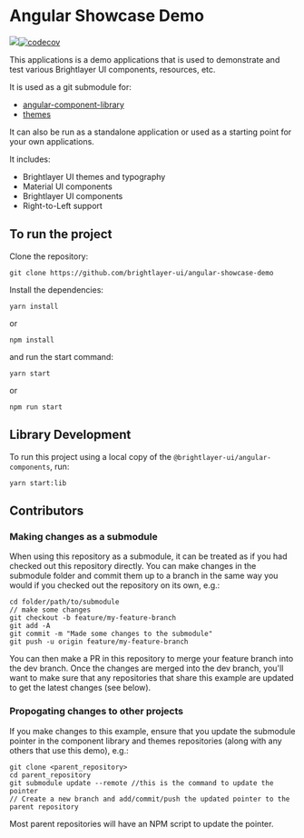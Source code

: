 # Angular Showcase Demo
<!-- remove this was for a test -->

[![](https://img.shields.io/circleci/project/github/brightlayer-ui/angular-showcase-demo/master.svg?style=flat)](https://circleci.com/gh/brightlayer-ui/angular-showcase-demo/tree/master)[![codecov](https://codecov.io/gh/brightlayer-ui/angular-showcase-demo/branch/master/graph/badge.svg?token=K87B6K67G5)](https://codecov.io/gh/brightlayer-ui/angular-showcase-demo)

This applications is a demo applications that is used to demonstrate and test various Brightlayer UI components, resources, etc.

It is used as a git submodule for:

-   [angular-component-library](https://github.com/brightlayer-ui/angular-component-library)
-   [themes](https://github.com/brightlayer-ui/themes)

It can also be run as a standalone application or used as a starting point for your own applications.

It includes:

-   Brightlayer UI themes and typography
-   Material UI components
-   Brightlayer UI components
-   Right-to-Left support

## To run the project

Clone the repository:

```
git clone https://github.com/brightlayer-ui/angular-showcase-demo
```

Install the dependencies:

```
yarn install
```

or

```
npm install
```

and run the start command:

```
yarn start
```

or

```
npm run start
```

## Library Development

To run this project using a local copy of the `@brightlayer-ui/angular-components`, run:

```
yarn start:lib
```

## Contributors

### Making changes as a submodule

When using this repository as a submodule, it can be treated as if you had checked out this repository directly. You can make changes in the submodule folder and commit them up to a branch in the same way you would if you checked out the repository on its own, e.g.:

```
cd folder/path/to/submodule
// make some changes
git checkout -b feature/my-feature-branch
git add -A
git commit -m "Made some changes to the submodule"
git push -u origin feature/my-feature-branch
```

You can then make a PR in this repository to merge your feature branch into the dev branch. Once the changes are merged into the dev branch, you'll want to make sure that any repositories that share this example are updated to get the latest changes (see below).

### Propogating changes to other projects

If you make changes to this example, ensure that you update the submodule pointer in the component library and themes repositories (along with any others that use this demo), e.g.:

```
git clone <parent_repository>
cd parent_repository
git submodule update --remote //this is the command to update the pointer
// Create a new branch and add/commit/push the updated pointer to the parent repository
```

Most parent repositories will have an NPM script to update the pointer.
